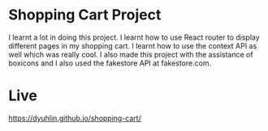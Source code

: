 # Shopping Cart Project
I learnt a lot in doing this project. I learnt how to use React router to display different pages in my shopping cart. I learnt how to use the context API as well which was really cool. I also made this project with the assistance of boxicons and I also used the fakestore API at fakestore.com.

# Live
https://dyuhlin.github.io/shopping-cart/